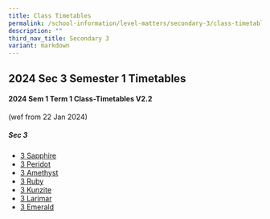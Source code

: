 ```yaml
---
title: Class Timetables
permalink: /school-information/level-matters/secondary-3/class-timetables/
description: ""
third_nav_title: Secondary 3
variant: markdown
---
```

## 2024 Sec 3 Semester 1 Timetables

#### 2024 Sem 1 Term 1 Class-Timetables V2.2 
(wef from 22 Jan 2024)



##### Sec 3

*  <a target="_blank" href="/files/Class%20Timetables/2024_Term1_V2_2/2024_SEM1_S3S_TT_V2_2.pdf">3 Sapphire</a>
*   <a target="_blank" href="/files/Class%20Timetables/2024_Term1_V2_2/2024_SEM1_S3P_TT_V2_2.pdf">3 Peridot</a>
*    <a target="_blank" href="/files/Class%20Timetables/2024_Term1_V2_2/2024_SEM1_S3A_TT_V2_2.pdf">3 Amethyst</a>
*   <a target="_blank" href="/files/Class%20Timetables/2024_Term1_V2_2/2024_SEM1_S3R_TT_V2_2.pdf">3 Ruby</a>
*  <a target="_blank" href="/files/Class%20Timetables/2024_Term1_V2_2/2024_SEM1_S3K_TT_V2_2.pdf">3 Kunzite</a>
*   <a target="_blank" href="/files/Class%20Timetables/2024_Term1_V2_2/2024_SEM1_S3L_TT_V2_2.pdf">3 Larimar</a>
*   <a target="_blank" href="/files/Class%20Timetables/2024_Term1_V2_2/2024_SEM1_S3E_TT_V2_2.pdf">3 Emerald</a>